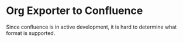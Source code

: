 # Org Exporter to Confluence

Since confluence is in active development, it is hard to determine what format is supported.

